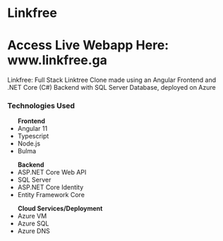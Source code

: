 # Linkfree

<h1>Access Live Webapp Here: www.linkfree.ga</h1>

Linkfree: Full Stack Linktree Clone made using an Angular Frontend and .NET Core (C#) Backend with SQL Server Database, deployed on Azure

<h3>Technologies Used</h3>

<ul>
  <strong>Frontend</strong>
  <li>Angular 11</li>
  <li>Typescript</li>
  <li>Node.js</li>
  <li>Bulma</li>
</ul>

<ul>
  <strong>Backend</strong>
  <li>ASP.NET Core Web API</li>
  <li>SQL Server</li>
  <li>ASP.NET Core Identity</li>
  <li>Entity Framework Core</li>
</ul>

<ul>
  <strong>Cloud Services/Deployment</strong>
  <li>Azure VM</li>
  <li>Azure SQL</li>
  <li>Azure DNS</li>
</ul>
